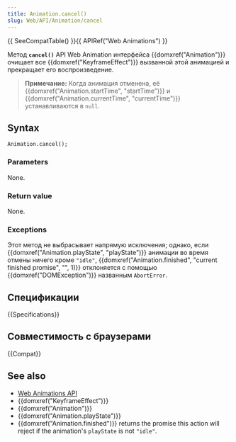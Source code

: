 ```yaml
---
title: Animation.cancel()
slug: Web/API/Animation/cancel
---
```


{{ SeeCompatTable() }}{{ APIRef("Web Animations") }}

Метод **`cancel()`** API Web Animation интерфейса {{domxref("Animation")}} очищает все {{domxref("KeyframeEffect")}} вызванной этой анимацией и прекращает его воспроизведение.

> **Примечание:** Когда анимация отменена, её {{domxref("Animation.startTime", "startTime")}} и {{domxref("Animation.currentTime", "currentTime")}} устанавливаются в `null`.

## Syntax

```
Animation.cancel();
```

### Parameters

None.

### Return value

None.

### Exceptions

Этот метод не выбрасывает напрямую исключения; однако, если {{domxref("Animation.playState", "playState")}} анимации во время отмены ничего кроме `"idle"`, {{domxref("Animation.finished", "current finished promise", "", 1)}} отклоняется с помощью {{domxref("DOMException")}} названным `AbortError`.

## Спецификации

{{Specifications}}

## Совместимость с браузерами

{{Compat}}

## See also

- [Web Animations API](/ru/docs/Web/API/Web_Animations_API)
- {{domxref("KeyframeEffect")}}
- {{domxref("Animation")}}
- {{domxref("Animation.playState")}}
- {{domxref("Animation.finished")}} returns the promise this action will reject if the animation's `playState` is not `"idle"`.
